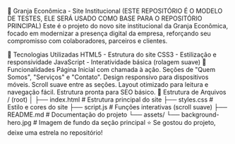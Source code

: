 🐔 Granja Econômica - Site Institucional
(ESTE REPOSITÓRIO É O MODELO DE TESTES, ELE SERÁ USADO COMO BASE PARA O REPOSITÓRIO PRINCIPAL)
Este é o projeto do novo site institucional da Granja Econômica, focado em modernizar a presença digital da empresa, reforçando seu compromisso com colaboradores, parceiros e clientes.

🚀 Tecnologias Utilizadas
HTML5 - Estrutura do site
CSS3 - Estilização e responsividade
JavaScript - Interatividade básica (rolagem suave)
🎯 Funcionalidades
Página Inicial com chamada à ação.
Seções de "Quem Somos", "Serviços" e "Contato".
Design responsivo para dispositivos móveis.
Scroll suave entre as seções.
Layout otimizado para leitura e navegação fácil.
Estrutura pronta para SEO básico.
📄 Estrutura de Arquivos
/ (root)
│
├── index.html        # Estrutura principal do site
├── styles.css        # Estilo e cores do site
├── script.js         # Funções interativas (scroll suave)
├── README.md         # Documentação do projeto
└── assets/
    └── background-hero.jpg   # Imagem de fundo da seção principal
⭐ Se gostou do projeto, deixe uma estrela no repositório!
